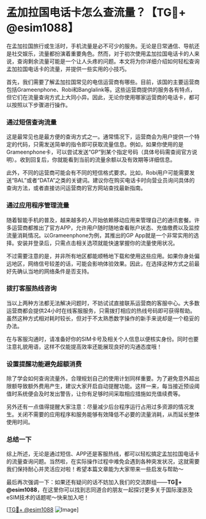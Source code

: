 # 孟加拉国电话卡怎么查流量？【TG💪+ @esim1088】

在孟加拉国旅行或生活时，手机流量是必不可少的服务。无论是日常通信、导航还是社交娱乐，流量都扮演着重要角色。然而，对于初次使用孟加拉国电话卡的人来说，查询剩余流量可能是一个让人头疼的问题。本文将为你详细介绍如何轻松查询孟加拉国电话卡的流量，并提供一些实用的小技巧。

首先，我们需要了解孟加拉国常见的电信运营商有哪些。目前，该国的主要运营商包括Grameenphone、Robi和Banglalink等。这些运营商提供的服务各有特点，但它们在流量查询方式上大同小异。因此，无论你使用哪家运营商的电话卡，都可以按照以下步骤进行操作。

### **通过短信查询流量**

这是最常见也是最方便的查询方式之一。通常情况下，运营商会为用户提供一个特定的代码，只需发送简单的指令即可获取流量信息。例如，如果你使用的是Grameenphone卡，可以尝试发送“GP”到某个指定号码（具体号码需查阅官方说明）。收到回复后，你就能看到当前的流量余额以及有效期等详细信息。

此外，不同的运营商可能会有不同的短信格式要求。比如，Robi用户可能需要发送“BAL”或者“DATA”之类的关键词。建议你在购买电话卡时向营业员询问具体的查询方法，或者直接访问运营商的官方网站查找最新指南。

### **通过应用程序管理流量**

随着智能手机的普及，越来越多的人开始依赖移动应用来管理自己的通讯套餐。许多运营商都推出了官方APP，允许用户随时随地查看账户状态、充值缴费以及监控流量消耗情况。以Grameenphone为例，其推出的GP App就是一个非常实用的选择。安装并登录后，只需点击相关选项就能快速掌握你的流量使用状况。

不过需要注意的是，并非所有地区都能顺畅地下载和使用这些应用。如果你身处偏远地区，网络信号较差的话，可能会影响体验效果。因此，在选择这种方式之前最好先确认当地的网络条件是否支持。

### **拨打客服热线咨询**

当以上两种方法都无法解决问题时，不妨试试直接联系运营商的客服中心。大多数运营商都会提供24小时在线客服服务，只需拨打相应的热线号码即可获得帮助。虽然这种方式相对耗时较长，但对于不太熟悉数字操作的新手来说却是一个稳妥的办法。

在与客服沟通时，请准备好你的SIM卡号及相关个人信息以便核实身份。同时也要注意礼貌用语，这样不仅能提高效率还能展现良好的沟通态度哦！

### **设置提醒功能避免超额消费**

除了学会如何查询流量外，合理规划自己的使用计划同样重要。为了避免意外超出限额导致额外费用产生，建议大家开启自动提醒功能。这样一来，每当接近预设阈值时系统便会及时发出警告，让你有足够时间采取相应措施如充值续费等。

另外还有一点值得提醒大家注意：尽量减少后台程序运行占用过多资源的情况发生。关闭不需要的应用程序和服务能够有效降低不必要的流量消耗，从而延长整体使用时间。

### **总结一下**

综上所述，无论是通过短信、APP还是客服热线，都可以轻松搞定孟加拉国电话卡的流量查询问题。当然啦，在实际操作过程中难免会遇到各种突发状况，这就需要我们保持耐心并灵活应对啦！希望本篇文章能为大家带来一些启发与帮助～

最后再次强调一下：如果还有疑问的话不妨加入我们的交流群组——**TG💪+ @esim1088**，在这里你可以找到志同道合的朋友一起探讨更多关于国际漫游及eSIM技术的话题呢～快来加入吧！

[[TG💪+ @esim1088](https://t.me/s/esim1088) ![Image](https://i.postimg.cc/4NQfJmqS/Snipaste-2025-05-13-00-14-12.png)]